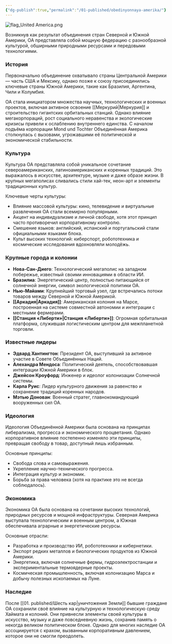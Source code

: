 ```yaml
---
{"dg-publish":true,"permalink":"/01-published/obedinyonnaya-amerika/"}
---
```


![flag_United America.png](/img/user/07.%20files/flag_United%20America.png)

Возникнув как результат объединения стран Северной и Южной Америки, ОА представляла собой мощную федерацию с разнообразной культурой, обширными природными ресурсами и передовыми технологиями.

### История

Первоначально объединение охватывало страны Центральной Америки — часть США и Мексику, однако позже к союзу присоединились ключевые страны Южной Америки, такие как Бразилия, Аргентина, Чили и Колумбия.

ОА стала инициатором множества научных, технологических и военных проектов, включая активное освоение [[Меркурий\|Меркурия]] и строительство гигантских орбитальных станций. Однако влияние мегакорпораций, рост социального неравенства и экологические кризисы привели к ослаблению внутреннего единства. С началом подъёма корпорации Mond und Tochter Объединённая Америка столкнулась с вызовами, угрожавшими её политической и экономической стабильности.

### Культура

Культура ОА представляла собой уникальное сочетание североамериканских, латиноамериканских и коренных традиций. Это выражалось в искусстве, архитектуре, музыке и даже образе жизни. В крупных мегаполисах сливались стили хай-тек, неон-арт и элементы традиционных культур.

Ключевые черты культуры:

- Влияние массовой культуры: кино, телевидение и виртуальные развлечения ОА стали всемирно популярными.
- Акцент на индивидуализме и личной свободе, хотя этот принцип часто противоречил корпоративному контролю.
- Смешение языков: английский, испанский и португальский стали официальными языками блока.
- Культ высоких технологий: киберспорт, робототехника и космические исследования вдохновляли молодёжь.

### Крупные города и колонии

- **Нова-Сан-Диего**: Технологический мегаполис на западном побережье, известный своими инновациями в области ИИ.
- **Бразилиа**: Энергетический центр, полностью питающийся от солнечной энергии, символ экологической политики ОА.
- **Нью-Майами**: Крупнейший торговый узел, где встречались потоки товаров между Северной и Южной Америкой.
- **[[Аркадия\|Аркадия]]**: Американская колония на Марсе, построенная на системе совместной автономии и интеграции с местными фермерами.
- **[[Станция «Либерти»\|Станция «Либерти»]]**: Огромная орбитальная платформа, служившая логистическим центром для межпланетной торговли.

### Известные лидеры

- **Эдвард Хантингтон**: Президент ОА, выступивший за активное участие в Совете Объединённых Наций.
- **Алехандра Мендоса**: Политический деятель, способствовавшая интеграции Южной Америки в блок.
- **Джейсон Кроуфорд**: Инженер и идеолог колонизации Солнечной системы.
- **Карла Руис**: Лидер культурного движения за равенство и сохранение традиций коренных народов.
- **Мэтью Донован**: Военный стратег, главнокомандующий вооруженных сил ОА.

### Идеология

Идеология Объединённой Америки была основана на принципах либерализма, прогресса и экономического процветания. Однако корпоративное влияние постепенно изменяло эти принципы, превращая свободу в товар, доступный лишь избранным.

Основные принципы:

- Свобода слова и самовыражения.
- Укрепление научно-технического прогресса.
- Интеграция культур и экономик.
- Борьба за права человека (хотя на практике это не всегда соблюдалось).

### Экономика

Экономика ОА была основана на сочетании высоких технологий, природных ресурсов и мощной инфраструктуры. Северная Америка выступала технологическим и военным центром, а Южная обеспечивала аграрные и энергетические ресурсы.

Основные отрасли:

- Разработка и производство ИИ, робототехники и кибернетики.
- Экспорт редких металлов и биологических продуктов из Южной Америки.
- Энергетика, включая солнечные фермы, гидроэлектростанции и экспериментальные термоядерные проекты.
- Космическая промышленность, включая колонизацию Марса и добычу полезных ископаемых на Луне.

### Наследие

После [[01. published/Шесть кар\|уничтожения Земли]] бывшие граждане ОА сохранили своё влияние на культурную и технологическую среду Хаймата и колоний. Они привнесли элементы своей культуры в искусство, музыку и даже повседневную жизнь, сохранив память о некогда великом политическом блоке. Однако для многих наследие ОА ассоциируется с крахом, вызванным корпоративным давлением, которое они не смогли преодолеть.